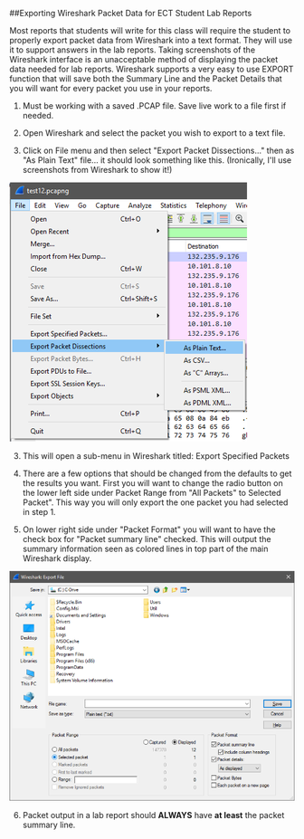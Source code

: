 ##Exporting Wireshark Packet Data for ECT Student Lab Reports


Most reports that students will write for this class will require the student to properly export packet data from Wireshark into a text format. They will use it to support answers in the lab reports. Taking screenshots of the Wireshark interface is an unacceptable method of displaying the packet data needed for lab reports. Wireshark supports a very easy to use EXPORT function that will save both the Summary Line and the Packet Details that you will want for every packet you use in your reports.

1. Must be working with a saved .PCAP file. Save live work to a file first if needed.

2. Open Wireshark and select the packet you wish to export to a text file.

3. Click on File menu and then select "Export Packet Dissections..." then as "As Plain Text" file... it should look something like this. (Ironically, I'll use screenshots from Wireshark to show it!)

![](./images/image1.png)

3. This will open a sub-menu in Wireshark titled: Export Specified Packets

4. There are a few options that should be changed from the defaults to get the results you want. First you will want to change the radio button on the lower left side under Packet Range from "All Packets" to Selected Packet". This way you will only export the one packet you had selected in step 1.

5. On lower right side under "Packet Format" you will want to have the check box for "Packet summary line" checked. This will output the summary information seen as colored lines in top part of the main
Wireshark display.

![](./images/image2.png)

6. Packet output in a lab report should **ALWAYS** have **at least** the packet summary line.